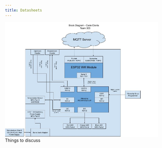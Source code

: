 ```yaml
---
title: Datasheets
---
```

<img src="https://raw.githubusercontent.com/cclonts2/cclonts2.github.io/main/Block%20Diagram.jpg" alt="Block Diagram">
Things to discuss

